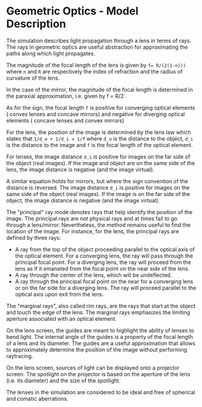 # Geometric Optics - Model Description

The simulation describes light propagation through a lens in terms of rays. The rays in geometric optics are useful
abstraction for approximating the paths along which light propagates.

The magnitude of the focal length of the lens is given by `f= R/(2(1-n)))`
where `n` and `R` are respectively the index of refraction and the radius of curvature of the lens.

In the case of the mirror, the magnitude of the focal length is determined in the paraxial approximation, i.e. given by
f = R/2`.

As for the sign, the focal length `f` is positive for converging optical elements ( convex lenses and concave mirrors)
and negative for diverging optical elements ( concave lenses and convex mirrors)

For the lens, the position of the image is determined by the lens law which states that `1/d_o + 1/d_i = 1/f`
where `d_o` is the distance to the object, `d_i` is the distance to the image and `f` is the focal length of the optical
element.

For lenses, the image distance `d_i` is positive for images on the far side of the object (real images). If the image
and object are on the same side of the lens, the image distance is negative (and the image virtual).

A similar equation holds for mirrors, but where the sign convention of the distance is reversed. The image
distance `d_i` is positive for images on the same side of the object (real images). If the image is on the far side of
the object, the image distance is negative (and the image virtual).

The "principal" ray mode denotes rays that help identify the position of the image. The principal rays are not physical
rays and at times fail to go through a lens/mirror. Nevertheless, the method remains useful to find the location of the
image. For instance, for the lens, the principal rays are defined by three rays:

- A ray from the top of the object proceeding parallel to the optical axis of the optical element. For a converging
  lens, the ray will pass through the principal focal point. For a diverging lens, the ray will proceed from the lens as
  if it emanated from the focal point on the near side of the lens.
- A ray through the center of the lens, which will be undeflected.
- A ray through the principal focal point on the near for a converging lens or on the far side for a diverging lens. The
  ray will proceed parallel to the optical axis upon exit from the lens.

The "marginal rays", also called rim rays, are the rays that start at the object and touch the edge of the lens. The
marginal rays emphasizes the limiting aperture associated with an optical element.

On the lens screen, the guides are meant to highlight the ability of lenses to bend light. The internal angle of the
guides is a property of the focal length of a lens and its diameter. The guides are a useful approximation that allows
to approximately determine the position of the image without performing raytracing.

On the lens screen, sources of light can be displayed onto a projector screen. The spotlight on the projector is based
on the aperture of the lens (i.e. its diameter) and the size of the spotlight.

The lenses in the simulation are considered to be ideal and free of spherical and comatic aberrations.
